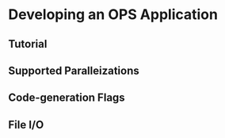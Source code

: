 # Developing an OPS Application
## Tutorial
## Supported Paralleizations
## Code-generation Flags
## File I/O
